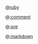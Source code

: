 @[ruby](my_ruby.rb)

@[:comment](my_comment.txt)

@[:pre](my_pre.txt)

@[:markdown](my_markdown.md)
